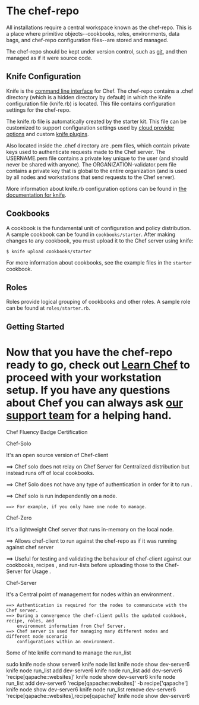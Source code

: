 The chef-repo
===============
All installations require a central workspace known as the chef-repo. This is a place where primitive objects--cookbooks, roles, environments, data bags, and chef-repo configuration files--are stored and managed.

The chef-repo should be kept under version control, such as [git](http://git-scm.org), and then managed as if it were source code.

Knife Configuration
-------------------
Knife is the [command line interface](https://docs.chef.io/knife.html) for Chef. The chef-repo contains a .chef directory (which is a hidden directory by default) in which the Knife configuration file (knife.rb) is located. This file contains configuration settings for the chef-repo.

The knife.rb file is automatically created by the starter kit. This file can be customized to support configuration settings used by [cloud provider options](https://docs.chef.io/plugin_knife.html) and custom [knife plugins](https://docs.chef.io/plugin_knife_custom.html).

Also located inside the .chef directory are .pem files, which contain private keys used to authenticate requests made to the Chef server. The USERNAME.pem file contains a private key unique to the user (and should never be shared with anyone). The ORGANIZATION-validator.pem file contains a private key that is global to the entire organization (and is used by all nodes and workstations that send requests to the Chef server).

More information about knife.rb configuration options can be found in [the documentation for knife](https://docs.chef.io/config_rb_knife.html).

Cookbooks
---------
A cookbook is the fundamental unit of configuration and policy distribution. A sample cookbook can be found in `cookbooks/starter`. After making changes to any cookbook, you must upload it to the Chef server using knife:

    $ knife upload cookbooks/starter

For more information about cookbooks, see the example files in the `starter` cookbook.

Roles
-----
Roles provide logical grouping of cookbooks and other roles. A sample role can be found at `roles/starter.rb`.

Getting Started
-------------------------
Now that you have the chef-repo ready to go, check out [Learn Chef](https://learn.chef.io/) to proceed with your workstation setup. If you have any questions about Chef you can always ask [our support team](https://www.chef.io/support/) for a helping hand.
=======
Chef Fluency Badge Certification

Chef-Solo

It's an open source version of Chef-client 

==> Chef solo does not relay on Chef Server for Centralized distribution but instead runs off of local cookbooks.

==> Chef Solo does not have any type of authentication in order for it to run . 

==> Chef solo is run independently on a node.

	==> For example, if you only have one node to manage. 

Chef-Zero

It's a lightweight Chef server that runs in-memory on the local node. 

==> Allows chef-client to run against the chef-repo as if it was running against chef server 

==> Useful for testing and validating the behaviour of chef-client against our cookbooks, recipes ,
and run-lists before uploading those to the Chef-Server for Usage .


Chef-Server

It's a Central point of management for nodes within an environment .

	==> Authentication is required for the nodes to communicate with the Chef server.
	==> During a convergence the chef-client pulls the updated cookbook, recipe, roles, and 
	    environment information from Chef Server.
	==> Chef server is used for managing many different nodes and different node scenario 
	    configurations within an environment.

Some of hte knife command to manage the run_list 

 sudo knife node show server6
 knife node list
 knife node show dev-server6
 knife node run_list add dev-server6
 knife node run_list add dev-server6 'recipe[qapache::websites]'
 knife node show dev-server6
 knife node run_list add dev-server6 'recipe[qapache::websites]' -b recipe['qapache']
 knife node show dev-server6
 knife node run_list remove dev-server6 'recipe[qapache::websites],recipe[qapache]'
 knife node show dev-server6
